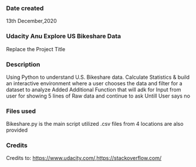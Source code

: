 ### Date created
13th December,2020

### Udacity Anu Explore US Bikeshare Data 
Replace the Project Title

### Description
Using Python to understand U.S. Bikeshare data. Calculate Statistics & build
an interactive environment where a user chooses the data and filter for a dataset to analyze
Added Additional Function that will adk for Input from user for showing 5 lines of Raw data and
continue to ask Untill User says no

### Files used
Bikeshare.py is the main script utilized 
.csv files from 4 locations are also provided

### Credits
Credits to: https://www.udacity.com/,https://stackoverflow.com/
